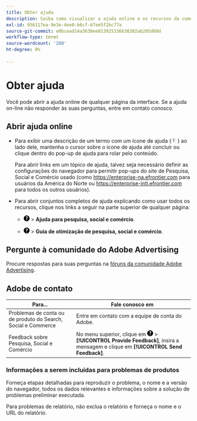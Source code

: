 ```yaml
---
title: Obter ajuda
description: Saiba como visualizar a ajuda online e os recursos da comunidade e como obter suporte técnico.
exl-id: 956117ea-9e3e-4ee0-b6cf-67ee5f2bc77a
source-git-commit: e0bcead14a3638ee013925336b38382ab205d69d
workflow-type: tm+mt
source-wordcount: '260'
ht-degree: 0%

---
```


# Obter ajuda

Você pode abrir a ajuda online de qualquer página da interface. Se a ajuda on-line não responder às suas perguntas, entre em contato conosco.

## Abrir ajuda online

* Para exibir uma descrição de um termo com um ícone de ajuda (![Ícone da ajuda](/help/search-social-commerce/assets/help-field.png "Ícone da ajuda") ) ao lado dele, mantenha o cursor sobre o ícone de ajuda até concluir ou clique dentro do pop-up de ajuda para rolar pelo conteúdo.

  Para abrir links em um tópico de ajuda, talvez seja necessário definir as configurações do navegador para permitir pop-ups do site de Pesquisa, Social e Comércio usado (como https://enterprise-na.efrontier.com para usuários da América do Norte ou https://enterprise-intl.efrontier.com para todos os outros usuários).

* Para abrir conjuntos completos de ajuda explicando como usar todos os recursos, clique nos links a seguir na parte superior de qualquer página:

   * ![Ajuda](/help/search-social-commerce/assets/help-main-menu.png "Ajuda") > **Ajuda para pesquisa, social e comércio**.

   * ![Ajuda](/help/search-social-commerce/assets/help-main-menu.png "Ajuda") > **Guia de otimização de pesquisa, social e comércio**.

## Pergunte à comunidade do Adobe Advertising

Procure respostas para suas perguntas na [fóruns da comunidade Adobe Advertising](https://experienceleaguecommunities.adobe.com/t5/adobe-advertising-cloud/ct-p/adobe-advertising-cloud-community).

## Adobe de contato

| Para... | Fale conosco em |
| ---- | ---- |
| Problemas de conta ou de produto do Search, Social e Commerce | Entre em contato com a equipe de conta do Adobe. |
| Feedback sobre Pesquisa, Social e Comércio | No menu superior, clique em ![Ajuda](/help/search-social-commerce/assets/help-main-menu.png "Ajuda") > **[!UICONTROL Provide Feedback]**, insira a mensagem e clique em **[!UICONTROL Send Feedback]**. |

### Informações a serem incluídas para problemas de produtos

Forneça etapas detalhadas para reproduzir o problema, o nome e a versão do navegador, todos os dados relevantes e informações sobre a solução de problemas preliminar executada.

Para problemas de relatório, não exclua o relatório e forneça o nome e o URL do relatório.
